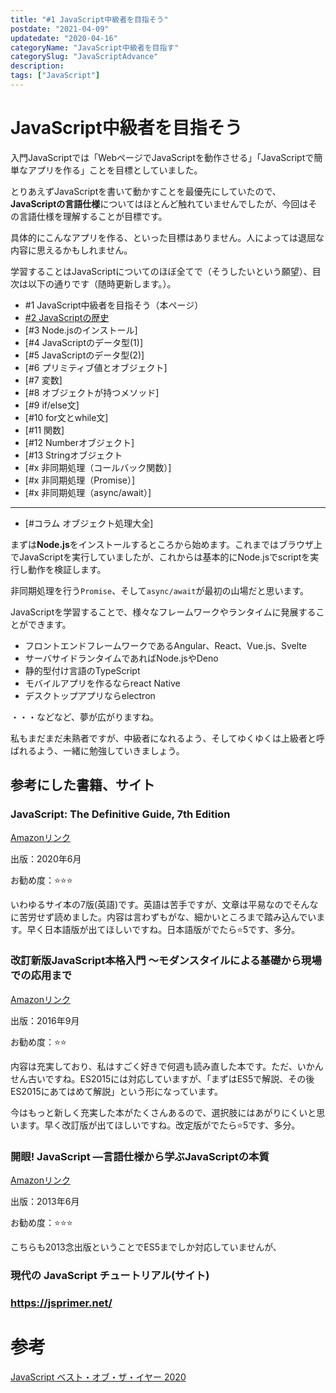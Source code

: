 ```yaml
---
title: "#1 JavaScript中級者を目指そう"
postdate: "2021-04-09"
updatedate: "2020-04-16"
categoryName: "JavaScript中級者を目指す"
categorySlug: "JavaScriptAdvance"
description: 
tags: ["JavaScript"]
---
```


# JavaScript中級者を目指そう

入門JavaScriptでは「WebページでJavaScriptを動作させる」「JavaScriptで簡単なアプリを作る」ことを目標としていました。

とりあえずJavaScriptを書いて動かすことを最優先にしていたので、**JavaScriptの言語仕様**についてはほとんど触れていませんでしたが、今回はその言語仕様を理解することが目標です。

具体的にこんなアプリを作る、といった目標はありません。人によっては退屈な内容に思えるかもしれません。

学習することはJavaScriptについてのほぼ全てで（そうしたいという願望）、目次は以下の通りです（随時更新します。）。

- \#1 JavaScript中級者を目指そう（本ページ）
- [#2 JavaScriptの歴史](http://blog.toriwatari.work/JavaScriptAdvance/02/)
- [#3 Node.jsのインストール]
- [#4 JavaScriptのデータ型(1)]
- [#5 JavaScriptのデータ型(2)]
- [#6 プリミティブ値とオブジェクト]
- [#7 変数]
- [#8 オブジェクトが持つメソッド]
- [#9 if/else文]
- [#10 for文とwhile文]
- [#11 関数]
- [#12 Numberオブジェクト]
- [#13 Stringオブジェクト
- [#x 非同期処理（コールバック関数）]
- [#x 非同期処理（Promise）]
- [#x 非同期処理（async/await）]

---

- [#コラム オブジェクト処理大全]

まずは**Node.js**をインストールするところから始めます。これまではブラウザ上でJavaScriptを実行していましたが、これからは基本的にNode.jsでscriptを実行し動作を検証します。

非同期処理を行う`Promise`、そして`async/await`が最初の山場だと思います。

JavaScriptを学習することで、様々なフレームワークやランタイムに発展することができます。

- フロントエンドフレームワークであるAngular、React、Vue.js、Svelte
- サーバサイドランタイムであればNode.jsやDeno
- 静的型付け言語のTypeScript
- モバイルアプリを作るならreact Native
- デスクトップアプリならelectron

・・・などなど、夢が広がりますね。

私もまだまだ未熟者ですが、中級者になれるよう、そしてゆくゆくは上級者と呼ばれるよう、一緒に勉強していきましょう。

## 参考にした書籍、サイト

### JavaScript: The Definitive Guide, 7th Edition

[Amazonリンク](https://www.amazon.co.jp/Javascript-Definitive-Most-used-Programming-Language/dp/1491952024/ref=pd_lpo_14_t_0/356-6084002-4274440?_encoding=UTF8&pd_rd_i=1491952024&pd_rd_r=4c12a428-25c6-4422-8ba4-1c7b4bf8c7a7&pd_rd_w=oYNI9&pd_rd_wg=d464b&pf_rd_p=43793539-bb55-42ca-a906-e224e71aa7fd&pf_rd_r=0A4E885RX080FC2565YP&psc=1&refRID=0A4E885RX080FC2565YP)

出版：2020年6月

お勧め度：⭐⭐️⭐️

いわゆるサイ本の7版(英語)です。英語は苦手ですが、文章は平易なのでそんなに苦労せず読めました。内容は言わずもがな、細かいところまで踏み込んでいます。早く日本語版が出てほしいですね。日本語版がでたら️⭐5です、多分。️

### 改訂新版JavaScript本格入門 ～モダンスタイルによる基礎から現場での応用まで

[Amazonリンク](https://www.amazon.co.jp/dp/B01LYO6C1N/ref=dp-kindle-redirect?_encoding=UTF8&btkr=1)

出版：2016年9月

お勧め度：⭐⭐️

内容は充実しており、私はすごく好きで何週も読み直した本です。ただ、いかんせん古いですね。ES2015には対応していますが、「まずはES5で解説、その後ES2015にあてはめて解説」という形になっています。

今はもっと新しく充実した本がたくさんあるので、選択肢にはあがりにくいと思います。早く改訂版が出てほしいですね。改定版がでたら️⭐5です、多分。️
### 開眼! JavaScript ―言語仕様から学ぶJavaScriptの本質

[Amazonリンク](https://www.amazon.co.jp/%E9%96%8B%E7%9C%BC-JavaScript-%E2%80%95%E8%A8%80%E8%AA%9E%E4%BB%95%E6%A7%98%E3%81%8B%E3%82%89%E5%AD%A6%E3%81%B6JavaScript%E3%81%AE%E6%9C%AC%E8%B3%AA-Cody-Lindley/dp/487311621X/ref=sr_1_6?__mk_ja_JP=%E3%82%AB%E3%82%BF%E3%82%AB%E3%83%8A&crid=1J2KZFHJO1CQN&dchild=1&keywords=javascript+%E3%82%AA%E3%83%A9%E3%82%A4%E3%83%AA%E3%83%BC&qid=1619239437&sprefix=javascript+%2Caps%2C335&sr=8-6)

出版：2013年6月

お勧め度：⭐⭐️⭐️

こちらも2013念出版ということでES5までしか対応していませんが、

### 現代の JavaScript チュートリアル(サイト)

### https://jsprimer.net/




# 参考

[JavaScript ベスト・オブ・ザ・イヤー 2020](https://risingstars.js.org/2020/ja)
